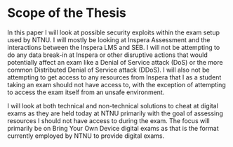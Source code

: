 # Scope of the Thesis
In this paper I will look at possible security exploits within the exam setup
used by NTNU. I will mostly be looking at Inspera Assessment and the
interactions between the Inspera LMS and SEB. I will not be attempting to do any
data break-in at Inspera or other disruptive actions that would potentially
affect an exam like a Denial of Service attack (DoS) or the more common
Distributed Denial of Service attack (DDoS). I will also not be attempting to
get access to any resources from Inspera that I as a student taking an exam
should not have access to, with the exception of attempting to access the exam
itself from an unsafe environment.

I will look at both technical and non-technical solutions to cheat at digital
exams as they are held today at NTNU primarily with the goal of assessing
resources I should not have access to during the exam. The focus will primarily
be on Bring Your Own Device digital exams as that is the format currently
employed by NTNU to provide digital exams.
